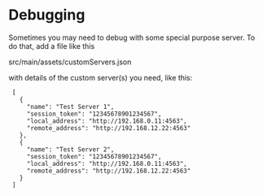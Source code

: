 # Debugging

Sometimes you may need to debug with some special purpose server. To do that, add a file like this

 src/main/assets/customServers.json

with details of the custom server(s) you need, like this:

 ```
  [
    {
      "name": "Test Server 1",
      "session_token": "12345678901234567",
      "local_address": "http://192.168.0.11:4563",
      "remote_address": "http://192.168.12.22:4563"
    },
    {
      "name": "Test Server 2",
      "session_token": "12345678901234567",
      "local_address": "http://192.168.0.11:4563",
      "remote_address": "http://192.168.12.22:4563"
    }
  ]
 ```
